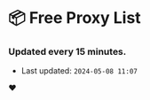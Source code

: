 # :package: Free Proxy List
### Updated every 15 minutes.

- Last updated: `2024-05-08 11:07`

:heart:
